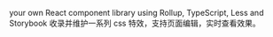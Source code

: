 your own React component library using Rollup, TypeScript, Less and Storybook
收录并维护一系列 css 特效，支持页面编辑，实时查看效果。
